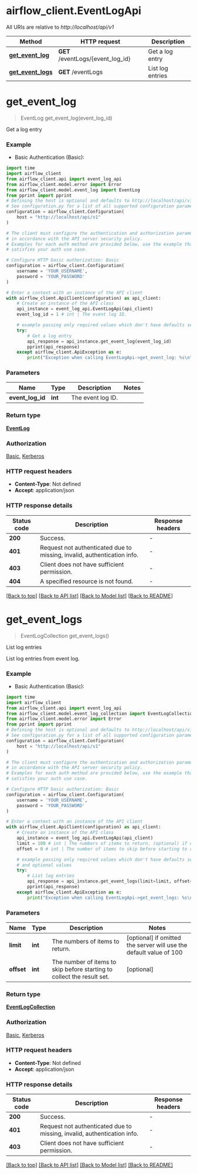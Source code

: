 <!--
 Licensed to the Apache Software Foundation (ASF) under one
 or more contributor license agreements.  See the NOTICE file
 distributed with this work for additional information
 regarding copyright ownership.  The ASF licenses this file
 to you under the Apache License, Version 2.0 (the
 "License"); you may not use this file except in compliance
 with the License.  You may obtain a copy of the License at

   http://www.apache.org/licenses/LICENSE-2.0

 Unless required by applicable law or agreed to in writing,
 software distributed under the License is distributed on an
 "AS IS" BASIS, WITHOUT WARRANTIES OR CONDITIONS OF ANY
 KIND, either express or implied.  See the License for the
 specific language governing permissions and limitations
 under the License.
 -->

# airflow_client.EventLogApi

All URIs are relative to *http://localhost/api/v1*

Method | HTTP request | Description
------------- | ------------- | -------------
[**get_event_log**](EventLogApi.md#get_event_log) | **GET** /eventLogs/{event_log_id} | Get a log entry
[**get_event_logs**](EventLogApi.md#get_event_logs) | **GET** /eventLogs | List log entries


# **get_event_log**
> EventLog get_event_log(event_log_id)

Get a log entry

### Example

* Basic Authentication (Basic):
```python
import time
import airflow_client
from airflow_client.api import event_log_api
from airflow_client.model.error import Error
from airflow_client.model.event_log import EventLog
from pprint import pprint
# Defining the host is optional and defaults to http://localhost/api/v1
# See configuration.py for a list of all supported configuration parameters.
configuration = airflow_client.Configuration(
    host = "http://localhost/api/v1"
)

# The client must configure the authentication and authorization parameters
# in accordance with the API server security policy.
# Examples for each auth method are provided below, use the example that
# satisfies your auth use case.

# Configure HTTP basic authorization: Basic
configuration = airflow_client.Configuration(
    username = 'YOUR_USERNAME',
    password = 'YOUR_PASSWORD'
)

# Enter a context with an instance of the API client
with airflow_client.ApiClient(configuration) as api_client:
    # Create an instance of the API class
    api_instance = event_log_api.EventLogApi(api_client)
    event_log_id = 1 # int | The event log ID.

    # example passing only required values which don't have defaults set
    try:
        # Get a log entry
        api_response = api_instance.get_event_log(event_log_id)
        pprint(api_response)
    except airflow_client.ApiException as e:
        print("Exception when calling EventLogApi->get_event_log: %s\n" % e)
```

### Parameters

Name | Type | Description  | Notes
------------- | ------------- | ------------- | -------------
 **event_log_id** | **int**| The event log ID. |

### Return type

[**EventLog**](EventLog.md)

### Authorization

[Basic](../README.md#Basic), [Kerberos](../README.md#Kerberos)

### HTTP request headers

 - **Content-Type**: Not defined
 - **Accept**: application/json

### HTTP response details
| Status code | Description | Response headers |
|-------------|-------------|------------------|
**200** | Success. |  -  |
**401** | Request not authenticated due to missing, invalid, authentication info. |  -  |
**403** | Client does not have sufficient permission. |  -  |
**404** | A specified resource is not found. |  -  |

[[Back to top]](#) [[Back to API list]](../README.md#documentation-for-api-endpoints) [[Back to Model list]](../README.md#documentation-for-models) [[Back to README]](../README.md)

# **get_event_logs**
> EventLogCollection get_event_logs()

List log entries

List log entries from event log.

### Example

* Basic Authentication (Basic):
```python
import time
import airflow_client
from airflow_client.api import event_log_api
from airflow_client.model.event_log_collection import EventLogCollection
from airflow_client.model.error import Error
from pprint import pprint
# Defining the host is optional and defaults to http://localhost/api/v1
# See configuration.py for a list of all supported configuration parameters.
configuration = airflow_client.Configuration(
    host = "http://localhost/api/v1"
)

# The client must configure the authentication and authorization parameters
# in accordance with the API server security policy.
# Examples for each auth method are provided below, use the example that
# satisfies your auth use case.

# Configure HTTP basic authorization: Basic
configuration = airflow_client.Configuration(
    username = 'YOUR_USERNAME',
    password = 'YOUR_PASSWORD'
)

# Enter a context with an instance of the API client
with airflow_client.ApiClient(configuration) as api_client:
    # Create an instance of the API class
    api_instance = event_log_api.EventLogApi(api_client)
    limit = 100 # int | The numbers of items to return. (optional) if omitted the server will use the default value of 100
    offset = 0 # int | The number of items to skip before starting to collect the result set. (optional)

    # example passing only required values which don't have defaults set
    # and optional values
    try:
        # List log entries
        api_response = api_instance.get_event_logs(limit=limit, offset=offset)
        pprint(api_response)
    except airflow_client.ApiException as e:
        print("Exception when calling EventLogApi->get_event_logs: %s\n" % e)
```

### Parameters

Name | Type | Description  | Notes
------------- | ------------- | ------------- | -------------
 **limit** | **int**| The numbers of items to return. | [optional] if omitted the server will use the default value of 100
 **offset** | **int**| The number of items to skip before starting to collect the result set. | [optional]

### Return type

[**EventLogCollection**](EventLogCollection.md)

### Authorization

[Basic](../README.md#Basic), [Kerberos](../README.md#Kerberos)

### HTTP request headers

 - **Content-Type**: Not defined
 - **Accept**: application/json

### HTTP response details
| Status code | Description | Response headers |
|-------------|-------------|------------------|
**200** | Success. |  -  |
**401** | Request not authenticated due to missing, invalid, authentication info. |  -  |
**403** | Client does not have sufficient permission. |  -  |

[[Back to top]](#) [[Back to API list]](../README.md#documentation-for-api-endpoints) [[Back to Model list]](../README.md#documentation-for-models) [[Back to README]](../README.md)

